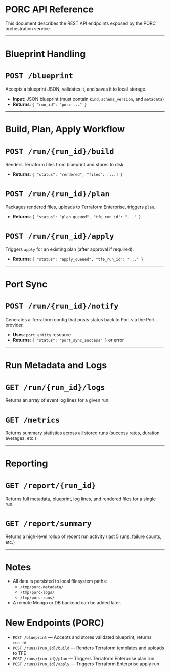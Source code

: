 # PORC API Reference

This document describes the REST API endpoints exposed by the PORC orchestration service.

---
# Blueprint Handling
# `POST /blueprint`
Accepts a blueprint JSON, validates it, and saves it to local storage.

- **Input**: JSON blueprint (must contain `kind`, `schema_version`, and `metadata`)
- **Returns**: `{ "run_id": "porc-..." }`

---
# Build, Plan, Apply Workflow
# `POST /run/{run_id}/build`
Renders Terraform files from blueprint and stores to disk.

- **Returns**: `{ "status": "rendered", "files": [...] }`
# `POST /run/{run_id}/plan`
Packages rendered files, uploads to Terraform Enterprise, triggers `plan`.

- **Returns**: `{ "status": "plan_queued", "tfe_run_id": "..." }`
# `POST /run/{run_id}/apply`
Triggers `apply` for an existing plan (after approval if required).

- **Returns**: `{ "status": "apply_queued", "tfe_run_id": "..." }`

---
# Port Sync
# `POST /run/{run_id}/notify`
Generates a Terraform config that posts status back to Port via the Port provider.

- **Uses**: `port_entity` resource
- **Returns**: `{ "status": "port_sync_success" }` or error

---
# Run Metadata and Logs
# `GET /run/{run_id}/logs`
Returns an array of event log lines for a given run.
# `GET /metrics`
Returns summary statistics across all stored runs (success rates, duration averages, etc.)

---
# Reporting
# `GET /report/{run_id}`
Returns full metadata, blueprint, log lines, and rendered files for a single run.
# `GET /report/summary`
Returns a high-level rollup of recent run activity (last 5 runs, failure counts, etc.)

---
# Notes
- All data is persisted to local filesystem paths:
  - `/tmp/porc-metadata/`
  - `/tmp/porc-logs/`
  - `/tmp/porc-runs/`
- A remote Mongo or DB backend can be added later.
# New Endpoints (PORC)

- `POST /blueprint` — Accepts and stores validated blueprint, returns `run_id`
- `POST /runs/{run_id}/build` — Renders Terraform templates and uploads to TFE
- `POST /runs/{run_id}/plan` — Triggers Terraform Enterprise plan run
- `POST /runs/{run_id}/apply` — Triggers Terraform Enterprise apply run
